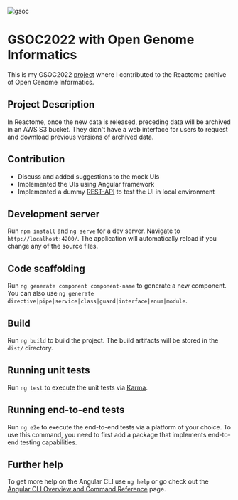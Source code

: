 ![gsoc](https://user-images.githubusercontent.com/47146031/189819089-c6305887-91b6-45f7-af25-5f910073cc97.png)
# GSOC2022 with Open Genome Informatics

This is my GSOC2022 [project](https://summerofcode.withgoogle.com/programs/2022/projects/0VT60ELS) where I contributed to the Reactome archive of Open Genome Informatics. 




## Project Description

In Reactome, once the new data is released, preceding data will be archived in an AWS S3 bucket. They didn't have a web interface for users to request and download previous versions of archived data.

## Contribution

- Discuss and added suggestions to the mock UIs
- Implemented the UIs using Angular framework
- Implemented a dummy [REST-API](https://drive.google.com/file/d/1ECFLzHVb0hUYg7nAbULpZ6EkupJWf0qi/view?usp=sharing) to test the UI in local environment

## Development server

Run `npm install` and `ng serve` for a dev server. Navigate to `http://localhost:4200/`. The application will automatically reload if you change any of the source files.

## Code scaffolding

Run `ng generate component component-name` to generate a new component. You can also use `ng generate directive|pipe|service|class|guard|interface|enum|module`.

## Build

Run `ng build` to build the project. The build artifacts will be stored in the `dist/` directory.

## Running unit tests

Run `ng test` to execute the unit tests via [Karma](https://karma-runner.github.io).

## Running end-to-end tests

Run `ng e2e` to execute the end-to-end tests via a platform of your choice. To use this command, you need to first add a package that implements end-to-end testing capabilities.

## Further help

To get more help on the Angular CLI use `ng help` or go check out the [Angular CLI Overview and Command Reference](https://angular.io/cli) page.
